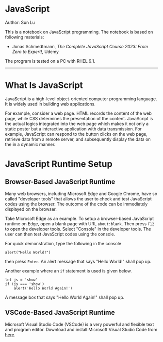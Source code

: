# **JavaScript**

Author: Sun Lu

This is a notebook on JavaScript programming. The notebook is based on following materials:
- Jonas Schmedtmann, *The Complete JavaScript Course 2023: From Zero to Expert!*, Udemy

The program is tested on a PC with RHEL 9.1.

---

# What Is JavaScript

JavaScript is a high-level object-oriented computer programming language. It is widely used in building web applications. 

For example, consider a web page. HTML records the content of the web page, while CSS determines the presentation of the content. JavaScript is the actual logics integrated into the web page which makes it not only a static poster but a interactive application with data transmission. For example, JavaScript can respond to the button clicks on the web page, retrieve data from a remote server, and subsequently display the data on the in a dynamic manner.

# JavaScript Runtime Setup

## Browser-Based JavaScript Runtime

Many web browsers, including Microsoft Edge and Google Chrome, have so called "developer tools" that allows the user to check and test JavaScript codes using the browser. The outcome of the code can be immediately displayed on the browser.

Take Microsoft Edge as an example. To setup a browser-based JavaScript runtime on Edge, open a blank page with URL `about:blank`. Then press `F12` to open the developer tools. Select "Console" in the developer tools. The user can then test JavaScript codes using the console.

For quick demonstration, type the following in the console
```
alert("Hello World!")
```
then press `Enter`. An alert message that says "Hello World!" shall pop up.

Another example where an `if` statement is used is given below.
```
let js = 'show'
if (js === 'show')
    alert('Hello World Again!')
```
A message box that says "Hello World Again!" shall pop up.

## VSCode-Based JavaScript Runtime

Microsoft Visual Studio Code (VSCode) is a very powerful and flexible text and program editor. Download and install Microsoft Visual Studio Code from [here](https://code.visualstudio.com/).





